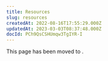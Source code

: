 ```yaml
---
title: Resources
slug: resources
createdAt: 2022-08-16T17:55:29.000Z
updatedAt: 2023-03-03T08:37:48.000Z
docId: PCh9QsCSHUmqw3TgIYR-I
---
```


This page has been moved to [](docId\:IsOkCjvE5sqGHcaamSB7X).

